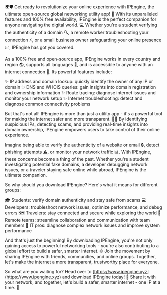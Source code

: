 🌍🛡️ Get ready to revolutionize your online experience with IPEngine, the ultimate open-source global networking utility app! 🚀 With its unparalleled features and 100% free availability, IPEngine is the perfect companion for anyone navigating the digital world. 💻 Whether you're a student verifying the authenticity of a domain 🔍, a remote worker troubleshooting your connection ⚡️, or a small business owner safeguarding your online presence 📈, IPEngine has got you covered.

As a 100% free and open-source app, IPEngine works in every country and region 🌎, supports all languages 💬, and is accessible to anyone with an internet connection 📱. Its powerful features include:

✨ IP address and domain lookup: quickly identify the owner of any IP or domain
✨ DNS and WHOIS queries: gain insights into domain registration and ownership information
✨ Route tracing: diagnose internet issues and monitor your network setup
✨ Internet troubleshooting: detect and diagnose common connectivity problems

But that's not all! IPEngine is more than just a utility app - it's a powerful tool for making the internet safer and more transparent. 🕵️‍♀️ By identifying suspicious IPs, detecting scams, and providing real-time insights into domain ownership, IPEngine empowers users to take control of their online experience.

Imagine being able to verify the authenticity of a website or email 🔒, detect phishing attempts ⚠️, or monitor your network traffic 📊. With IPEngine, these concerns become a thing of the past. Whether you're a student investigating potential fake domains, a developer debugging network issues, or a traveler staying safe online while abroad, IPEngine is the ultimate companion.

So why should you download IPEngine? Here's what it means for different groups:

🎓 Students: verify domain authenticity and stay safe from scams
💻 Developers: troubleshoot network issues, optimize performance, and debug errors
🗺️ Travelers: stay connected and secure while exploring the world
🏢 Remote teams: streamline collaboration and communication with team members
💼 IT pros: diagnose complex network issues and improve system performance

And that's just the beginning! By downloading IPEngine, you're not only gaining access to powerful networking tools - you're also contributing to a global effort to build a safer, smarter internet. 🌐 Join the movement by sharing IPEngine with friends, communities, and online groups. Together, let's make the internet a more transparent, trustworthy place for everyone.

So what are you waiting for? Head over to [https://www.ipengine.xyz](https://www.ipengine.xyz) and download IPEngine today! 🎉 Share it with your network, and together, let's build a safer, smarter internet - one IP at a time. 💪